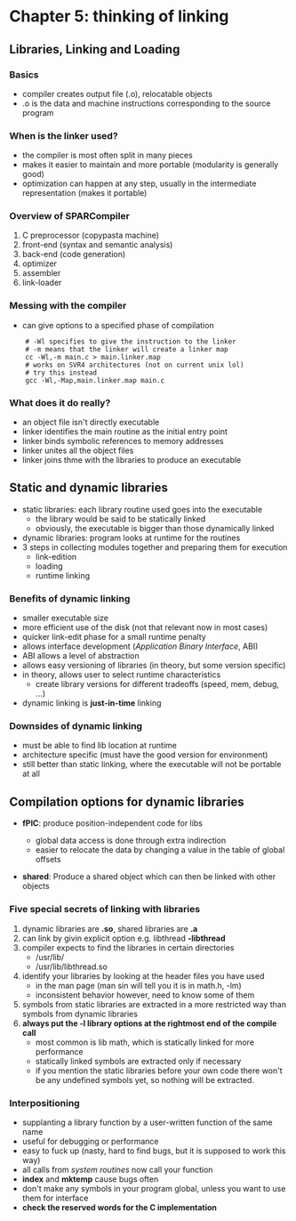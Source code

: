 # Chapter 5: thinking of linking

## Libraries, Linking and Loading

### Basics
- compiler creates output file (.o), relocatable objects
- .o is the data and machine instructions corresponding to the source program

### When is the linker used?
- the compiler is most often split in many pieces
- makes it easier to maintain and more portable (modularity is generally good)
- optimization can happen at any step, usually in the intermediate representation (makes it portable)


### Overview of SPARCompiler
1. C preprocessor (copypasta machine)
2. front-end (syntax and semantic analysis)
3. back-end (code generation)
4. optimizer
5. assembler
6. link-loader


### Messing with the compiler

- can give options to a specified phase of compilation

~~~shell
	# -Wl specifies to give the instruction to the linker
	# -m means that the linker will create a linker map
	cc -Wl,-m main.c > main.linker.map
	# works on SVR4 architectures (not on current unix lol)
	# try this instead
	gcc -Wl,-Map,main.linker.map main.c
~~~


### What does it do really?

- an object file isn't directly executable
- linker identifies the main routine as the initial entry point
- linker binds symbolic references to memory addresses
- linker unites all the object files
- linker joins thme with the libraries to produce an executable


## Static and dynamic libraries

- static libraries: each library routine used goes into the executable
	- the library would be said to be statically linked
	- obviously, the executable is bigger than those dynamically linked
- dynamic libraries: program looks at runtime for the routines
- 3 steps in collecting modules together and preparing them for execution
	- link-edition
	- loading
	- runtime linking


### Benefits of dynamic linking

- smaller executable size
- more efficient use of the disk (not that relevant now in most cases)
- quicker link-edit phase for a small runtime penalty
- allows interface development (*Application Binary Interface*, ABI)
- ABI allows a level of abstraction
- allows easy versioning of libraries (in theory, but some version specific)
- in theory, allows user to select runtime characteristics
	- create library versions for different tradeoffs (speed, mem, debug, ...)
- dynamic linking is **just-in-time** linking


### Downsides of dynamic linking

- must be able to find lib location at runtime
- architecture specific (must have the good version for environment)
- still better than static linking, where the executable will not be portable at all


## Compilation options for dynamic libraries

- **fPIC**: produce position-independent code for libs
	- global data access is done through extra indirection
	- easier to relocate the data by changing a value in the table of global offsets

- **shared**: Produce a shared object which can then be linked with other objects


### Five special secrets of linking with libraries

1. dynamic libraries are **.so**, shared libraries are **.a**
2. can link by givin explicit option e.g. libthread **-libthread**
3. compiler expects to find the libraries in certain directories
	- /usr/lib/
	- /usr/lib/libthread.so
4. identify your libraries by looking at the header files you have used
	- in the man page (man sin will tell you it is in math.h, -lm)
	- inconsistent behavior however, need to know some of them
5. symbols from static libraries are extracted in a more restricted way than symbols from dynamic libraries
6. **always put the -l library options at the rightmost end of the compile call**
	- most common is lib math, which is statically linked for more performance
	- statically linked symbols are extracted only if necessary
	- if you mention the static libraries before your own code there won't be any undefined symbols yet, so nothing will be extracted.


### Interpositioning

- supplanting a library function by a user-written function of the same name
- useful for debugging or performance
- easy to fuck up (nasty, hard to find bugs, but it is supposed to work this way)
- all calls from *system routines* now call your function
- **index** and **mktemp** cause bugs often
- don't make any symbols in your program global, unless you want to use them for interface
- **check the reserved words for the C implementation**

